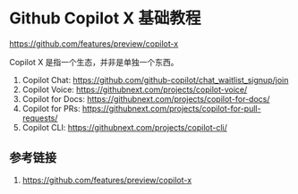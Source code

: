# Github Copilot X 基础教程

https://github.com/features/preview/copilot-x

Copilot X 是指一个生态，并非是单独一个东西。


1. Copilot Chat: https://github.com/github-copilot/chat_waitlist_signup/join
2. Copilot Voice: https://githubnext.com/projects/copilot-voice/
3. Copilot for Docs: https://githubnext.com/projects/copilot-for-docs/
4. Copilot for PRs: https://githubnext.com/projects/copilot-for-pull-requests/
5. Copilot CLI: https://githubnext.com/projects/copilot-cli/


## 参考链接
1. https://github.com/features/preview/copilot-x

